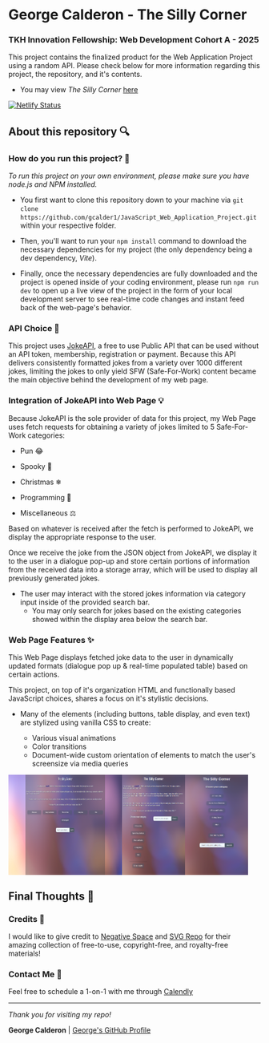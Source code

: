 # George Calderon - The Silly Corner

### TKH Innovation Fellowship: Web Development Cohort A - 2025

This project contains the finalized product for the Web Application Project using a random API. Please check below for more information regarding this project, the repository, and it's contents.

* You may view _The Silly Corner_ [here](https://clever-alpaca-c54b17.netlify.app/)


[![Netlify Status](https://api.netlify.com/api/v1/badges/103ad8ed-a8d5-4ec9-921a-16783126838b/deploy-status)](https://app.netlify.com/projects/clever-alpaca-c54b17/deploys)

## About this repository 🔍

### How do you run this project? 📌

_To run this project on your own environment, please make sure you have node.js and NPM installed._ 

* You first want to clone this repository down to your machine via ` git clone https://github.com/gcalder1/JavaScript_Web_Application_Project.git ` within your respective folder.

* Then, you'll want to run your ` npm install ` command to download the necessary dependencies for my project (the only dependency being a dev dependency, _Vite_).

* Finally, once the necessary dependencies are fully downloaded and the project is opened inside of your coding environment, please run ` npm run dev ` to open up a live view of the project in the form of your local development server to see real-time code changes and instant feed back of the web-page's behavior.

### API Choice 📖

This project uses [JokeAPI](https://jokeapi.dev/), a free to use Public API that can be used without an API token, membership, registration or payment. Because this API delivers consistently formatted jokes from a variety over 1000 different jokes, limiting the jokes to only yield SFW (Safe-For-Work) content became the main objective behind the development of my web page.

### Integration of JokeAPI into Web Page 💡

Because JokeAPI is the sole provider of data for this project, my Web Page uses fetch requests for obtaining a variety of jokes limited to 5 Safe-For-Work categories:

* Pun 😂

* Spooky 👻

* Christmas ❄

* Programming 🤖

* Miscellaneous ⚖

Based on whatever is received after the fetch is performed to JokeAPI, we display the appropriate response to the user. 

Once we receive the joke from the JSON object from JokeAPI, we display it to the user in a dialogue pop-up and store certain portions of information from the received data into a storage array, which will be used to display all previously generated jokes.

* The user may interact with the stored jokes information via category input inside of the provided search bar.
    * You may only search for jokes based on the existing categories showed within the display area below the search bar.

### Web Page Features ✨

This Web Page displays fetched joke data to the user in dynamically updated formats (dialogue pop up & real-time populated table) based on certain actions. 

This project, on top of it's organization HTML and functionally based JavaScript choices, shares a focus on it's stylistic decisions.

* Many of the elements (including buttons, table display, and even text) are stylized using vanilla CSS to create:

    * Various visual animations
    * Color transitions 
    * Document-wide custom orientation of elements to match the user's screensize via media queries

<div style="display: flex; flex-direction: row;">
    <img src="/projectScreenshots/landscapeTheSillyCorner.png" alt="Landscape - TSC" style="width: 45%; height: auto;"/>
    <img src="/projectScreenshots/portraitTheSillyCorner.png" alt="Portrait - TSC" style="width: 25%; height: auto;"/>
    <img src="/projectScreenshots/phoneViewTheSillyCorner.png" alt="Phone View - TSC" style="width: 25%; height: auto;"/>
</div>

## Final Thoughts 📝

### Credits 💼

I would like to give credit to [Negative Space](https://negativespace.co/) and [SVG Repo](https://www.svgrepo.com/) for their amazing collection of free-to-use, copyright-free, and royalty-free materials!

### Contact Me 📩

Feel free to schedule a 1-on-1 with me through [Calendly](https://calendly.com/george-calderon2000/15min)

---

_Thank you for visiting my repo!_

**George Calderon** | [George's GitHub Profile](https://github.com/gcalder1)